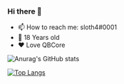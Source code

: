 ### Hi there 👋
- 📫 How to reach me: sloth4#0001
- 🤏 18 Years old
- ❤️ Love QBCore

![Anurag's GitHub stats](https://github-readme-stats.vercel.app/api?username=sloth4&show_icons=true&theme=tokyonight)

[![Top Langs](https://github-readme-stats.vercel.app/api/top-langs/?username=sloth4&show_icons=true&theme=tokyonight)](https://github.com/anuraghazra/github-readme-stats)

<!--
**sidsloth44/sidsloth44** is a ✨ _special_ ✨ repository because its `README.md` (this file) appears on your GitHub profile.

